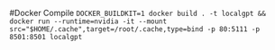 #Docker Compile
`DOCKER_BUILDKIT=1 docker build . -t localgpt && docker run --runtime=nvidia -it --mount src="$HOME/.cache",target=/root/.cache,type=bind -p 80:5111 -p 8501:8501 localgpt`
